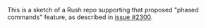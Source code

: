 This is a sketch of a Rush repo supporting that proposed "phased commands" feature,
as described in [issue #2300](https://github.com/microsoft/rushstack/issues/2300).